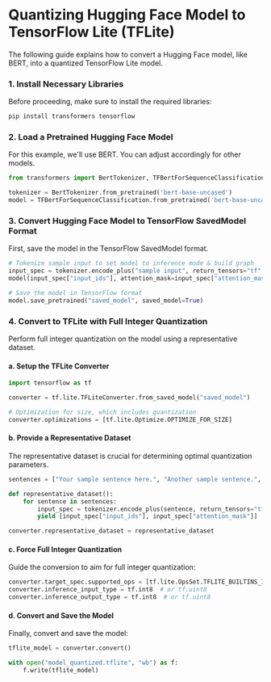# Quantizing Hugging Face Model to TensorFlow Lite (TFLite)

The following guide explains how to convert a Hugging Face model, like BERT, into a quantized TensorFlow Lite model.

### 1. Install Necessary Libraries

Before proceeding, make sure to install the required libraries:

```bash
pip install transformers tensorflow
```

### 2. Load a Pretrained Hugging Face Model

For this example, we'll use BERT. You can adjust accordingly for other models.

```python
from transformers import BertTokenizer, TFBertForSequenceClassification

tokenizer = BertTokenizer.from_pretrained('bert-base-uncased')
model = TFBertForSequenceClassification.from_pretrained('bert-base-uncased')
```

### 3. Convert Hugging Face Model to TensorFlow SavedModel Format

First, save the model in the TensorFlow SavedModel format.

```python
# Tokenize sample input to set model to inference mode & build graph
input_spec = tokenizer.encode_plus("sample input", return_tensors="tf", max_length=128, truncation=True, padding="max_length")
model(input_spec["input_ids"], attention_mask=input_spec["attention_mask"])

# Save the model in TensorFlow format
model.save_pretrained("saved_model", saved_model=True)
```

### 4. Convert to TFLite with Full Integer Quantization

Perform full integer quantization on the model using a representative dataset.

#### a. Setup the TFLite Converter

```python
import tensorflow as tf

converter = tf.lite.TFLiteConverter.from_saved_model("saved_model")

# Optimization for size, which includes quantization
converter.optimizations = [tf.lite.Optimize.OPTIMIZE_FOR_SIZE]
```

#### b. Provide a Representative Dataset

The representative dataset is crucial for determining optimal quantization parameters.

```python
sentences = ["Your sample sentence here.", "Another sample sentence.", "..."]

def representative_dataset():
    for sentence in sentences:
        input_spec = tokenizer.encode_plus(sentence, return_tensors="tf", max_length=128, truncation=True, padding="max_length")
        yield [input_spec["input_ids"], input_spec["attention_mask"]]

converter.representative_dataset = representative_dataset
```

#### c. Force Full Integer Quantization

Guide the conversion to aim for full integer quantization:

```python
converter.target_spec.supported_ops = [tf.lite.OpsSet.TFLITE_BUILTINS_INT8]
converter.inference_input_type = tf.int8  # or tf.uint8
converter.inference_output_type = tf.int8  # or tf.uint8
```

#### d. Convert and Save the Model

Finally, convert and save the model:

```python
tflite_model = converter.convert()

with open("model_quantized.tflite", "wb") as f:
    f.write(tflite_model)
```

